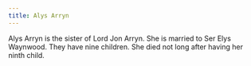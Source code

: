 ```yaml
---
title: Alys Arryn
---
```


Alys Arryn is the sister of Lord Jon Arryn. She is married to Ser Elys Waynwood. They have nine children. She died not long after having her ninth child.



